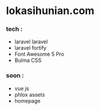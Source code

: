 # lokasihunian.com

### tech :
- laravel laravel
- laravel fortify
- Font Awesome 5 Pro
- Bulma CSS

### soon :
- vue js
- phlox assets
- homepage